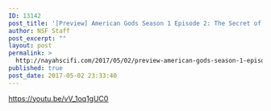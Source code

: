 ```yaml
---
ID: 13142
post_title: '[Preview] American Gods Season 1 Episode 2: The Secret of Spoon'
author: NSF Staff
post_excerpt: ""
layout: post
permalink: >
  http://nayahscifi.com/2017/05/02/preview-american-gods-season-1-episode-2-secret-spoon/
published: true
post_date: 2017-05-02 23:33:40
---
```

https://youtu.be/vV_1oq1gUC0